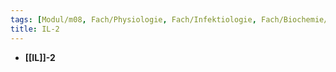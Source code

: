 ```yaml
---
tags: [Modul/m08, Fach/Physiologie, Fach/Infektiologie, Fach/Biochemie/Molekül]
title: IL-2
---
```

- **[[IL]]-2**